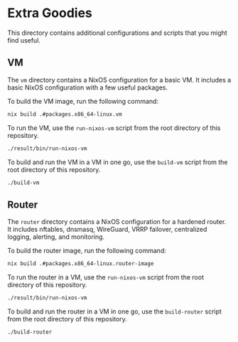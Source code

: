 # Extra Goodies

This directory contains additional configurations and scripts that you might find useful.

## VM

The `vm` directory contains a NixOS configuration for a basic VM. It includes a basic NixOS configuration with a few useful packages.

To build the VM image, run the following command:

```bash
nix build .#packages.x86_64-linux.vm
```

To run the VM, use the `run-nixos-vm` script from the root directory of this repository.

```bash
./result/bin/run-nixos-vm
```

To build and run the VM in a VM in one go, use the `build-vm` script from the root directory of this repository.

```bash
./build-vm
```

## Router

The `router` directory contains a NixOS configuration for a hardened router. It includes nftables, dnsmasq, WireGuard, VRRP failover, centralized logging, alerting, and monitoring.

To build the router image, run the following command:

```bash
nix build .#packages.x86_64-linux.router-image
```

To run the router in a VM, use the `run-nixos-vm` script from the root directory of this repository.

```bash
./result/bin/run-nixos-vm
```

To build and run the router in a VM in one go, use the `build-router` script from the root directory of this repository.

```bash
./build-router
```
